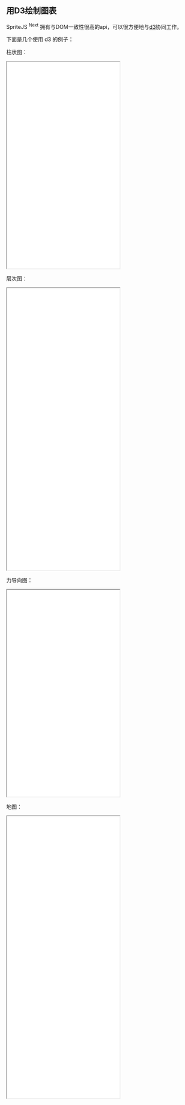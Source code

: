 ## 用D3绘制图表

SpriteJS <sup>Next</sup> 拥有与DOM一致性很高的api，可以很方便地与[d3](https://github.com/d3/d3)协同工作。

下面是几个使用 d3 的例子：

柱状图：
<iframe src="/demo/#/d3/bar" height="550"></iframe>

层次图：
<iframe src="/demo/#/d3/hierarchy" height="750"></iframe>

力导向图：
<iframe src="/demo/#/d3/links" height="550"></iframe>

地图：
<iframe src="/demo/#/d3/map" height="750"></iframe>
